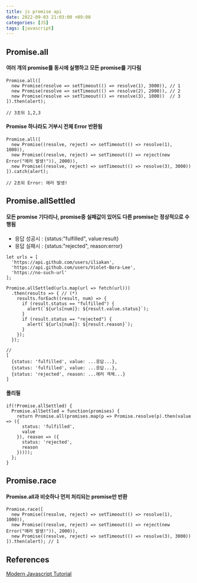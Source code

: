 ```yaml
---
title: js promise api
date: 2022-09-03 21:03:00 +09:00
categories: [JS]
tags: [javascript]
---
```


## Promise.all
#### 여러 개의 promise를 동시에 실행하고 모든 promise를 기다림
`````
Promise.all([
  new Promise(resolve => setTimeout(() => resolve(1), 3000)), // 1
  new Promise(resolve => setTimeout(() => resolve(2), 2000)), // 2
  new Promise(resolve => setTimeout(() => resolve(3), 1000))  // 3
]).then(alert);

// 3초뒤 1,2,3 
`````

#### Promise 하나라도 거부시 전체 Error 반환됨
`````
Promise.all([
  new Promise((resolve, reject) => setTimeout(() => resolve(1), 1000)),
  new Promise((resolve, reject) => setTimeout(() => reject(new Error("에러 발생!")), 2000)),
  new Promise((resolve, reject) => setTimeout(() => resolve(3), 3000))
]).catch(alert);

// 2초뒤 Error: 에러 발생!
`````

## Promise.allSettled

#### 모든 promise 기다리나, promise중 실패값이 있어도 다른 promise는 정상적으로 수행됨
- 응답 성공시 : {status:"fulfilled", value:result}
- 응답 실패시 : {status:"rejected", reason:error}

`````
let urls = [
  'https://api.github.com/users/iliakan',
  'https://api.github.com/users/Violet-Bora-Lee',
  'https://no-such-url'
];

Promise.allSettled(urls.map(url => fetch(url)))
  .then(results => { // (*)
    results.forEach((result, num) => {
      if (result.status == "fulfilled") {
        alert(`${urls[num]}: ${result.value.status}`);
      }
      if (result.status == "rejected") {
        alert(`${urls[num]}: ${result.reason}`);
      }
    });
  });

//
[
  {status: 'fulfilled', value: ...응답...},
  {status: 'fulfilled', value: ...응답...},
  {status: 'rejected', reason: ...에러 객체...}
]
`````

#### 폴리필
`````
if(!Promise.allSettled) {
  Promise.allSettled = function(promises) {
    return Promise.all(promises.map(p => Promise.resolve(p).then(value => ({
      status: 'fulfilled',
      value
    }), reason => ({
      status: 'rejected',
      reason
    }))));
  };
}
`````

## Promise.race
#### Promise.all과 비슷하나 먼저 처리되는 promise만 반환
`````
Promise.race([
  new Promise((resolve, reject) => setTimeout(() => resolve(1), 1000)),
  new Promise((resolve, reject) => setTimeout(() => reject(new Error("에러 발생!")), 2000)),
  new Promise((resolve, reject) => setTimeout(() => resolve(3), 3000))
]).then(alert); // 1
`````







## References
[Modern Javascript Tutorial](https://ko.javascript.info/prototype-inheritance)   
